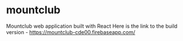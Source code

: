 # mountclub
Mountclub web application built with React
Here is the link to the build version - https://mountclub-cde00.firebaseapp.com/
